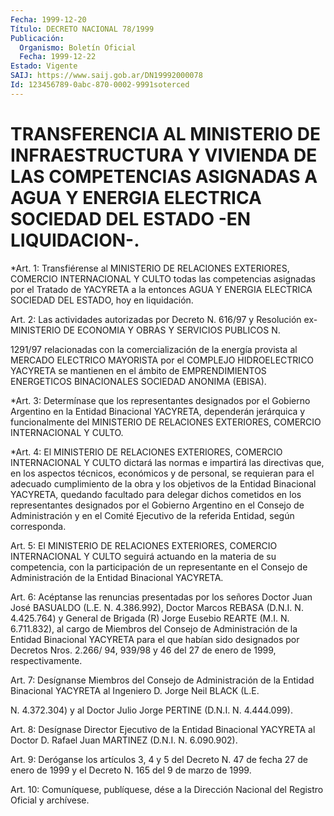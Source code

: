 ```yaml
---
Fecha: 1999-12-20
Título: DECRETO NACIONAL 78/1999
Publicación:
  Organismo: Boletín Oficial
  Fecha: 1999-12-22
Estado: Vigente
SAIJ: https://www.saij.gob.ar/DN19992000078
Id: 123456789-0abc-870-0002-9991soterced
---
```

# TRANSFERENCIA AL MINISTERIO DE INFRAESTRUCTURA Y VIVIENDA DE LAS COMPETENCIAS ASIGNADAS A AGUA Y ENERGIA ELECTRICA SOCIEDAD DEL ESTADO -EN LIQUIDACION-.

<a id="1"></a>
*Art. 1: Transfiérense al MINISTERIO DE RELACIONES EXTERIORES, COMERCIO INTERNACIONAL Y CULTO todas las competencias asignadas por el Tratado de YACYRETA a la entonces AGUA Y ENERGIA ELECTRICA SOCIEDAD DEL ESTADO, hoy en liquidación.

<a id="2"></a>
Art.  2:  Las actividades autorizadas  por  Decreto  N. 616/97  y Resolución ex-MINISTERIO DE ECONOMIA Y OBRAS Y SERVICIOS PUBLICOS N.

1291/97 relacionadas con la comercialización de la energía provista al MERCADO  ELECTRICO  MAYORISTA  por  el  COMPLEJO HIDROELECTRICO YACYRETA  se mantienen en el ámbito de EMPRENDIMIENTOS  ENERGETICOS BINACIONALES SOCIEDAD ANONIMA (EBISA).

<a id="3"></a>
*Art. 3: Determínase que los representantes designados por el Gobierno Argentino en la Entidad Binacional YACYRETA, dependerán jerárquica y funcionalmente del MINISTERIO DE RELACIONES EXTERIORES, COMERCIO INTERNACIONAL Y CULTO.

<a id="4"></a>
*Art. 4: El MINISTERIO DE RELACIONES EXTERIORES, COMERCIO INTERNACIONAL Y CULTO dictará las normas e impartirá las directivas que, en los aspectos técnicos, económicos y de personal, se requieran para el adecuado cumplimiento de la obra y los objetivos de la Entidad Binacional YACYRETA, quedando facultado para delegar dichos cometidos en los representantes designados por el Gobierno Argentino en el Consejo de Administración y en el Comité Ejecutivo de la referida Entidad, según corresponda.

<a id="5"></a>
Art.  5:  El  MINISTERIO  DE  RELACIONES  EXTERIORES,    COMERCIO INTERNACIONAL  Y  CULTO  seguirá  actuando  en la materia de su competencia, con la participación de un representante  en  el Consejo de Administración de la Entidad Binacional YACYRETA.

<a id="6"></a>
Art.  6:   Acéptanse  las  renuncias  presentadas por los señores Doctor Juan José BASUALDO (L.E. N. 4.386.992),  Doctor Marcos REBASA (D.N.I. N. 4.425.764) y General de Brigada (R) Jorge  Eusebio REARTE (M.I. N. 6.711.832), al cargo de Miembros del Consejo de Administración de la Entidad Binacional YACYRETA para el que habían sido designados por Decretos Nros. 2.266/ 94, 939/98 y  46 del 27 de enero de 1999, respectivamente.

<a id="7"></a>
Art.  7: Desígnanse Miembros del Consejo de Administración de  la Entidad  Binacional  YACYRETA al Ingeniero D. Jorge Neil BLACK (L.E.

N. 4.372.304) y al Doctor  Julio  Jorge PERTINE (D.N.I. N. 4.444.099).

<a id="8"></a>
Art.  8: Desígnase Director Ejecutivo  de  la  Entidad  Binacional YACYRETA  al  Doctor  D. Rafael Juan MARTINEZ (D.N.I. N. 6.090.902).

<a id="9"></a>
Art. 9: Deróganse los artículos 3, 4 y 5 del Decreto N. 47 de fecha 27 de enero de 1999 y el  Decreto  N. 165  del  9  de marzo de 1999.

<a id="10"></a>
Art. 10: Comuníquese, publíquese, dése a la Dirección  Nacional del Registro Oficial y archívese.